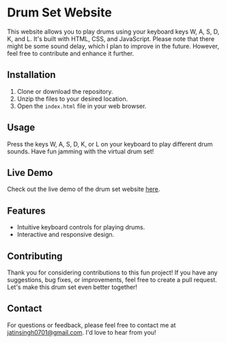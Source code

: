 # Drum Set Website

This website allows you to play drums using your keyboard keys W, A, S, D, K, and L. It's built with HTML, CSS, and JavaScript. Please note that there might be some sound delay, which I plan to improve in the future. However, feel free to contribute and enhance it further.

## Installation

1. Clone or download the repository.
2. Unzip the files to your desired location.
3. Open the `index.html` file in your web browser.

## Usage

Press the keys W, A, S, D, K, or L on your keyboard to play different drum sounds. Have fun jamming with the virtual drum set!

## Live Demo

Check out the live demo of the drum set website [here](https://jatinsingh0701.github.io/Drum-set-/).

## Features

- Intuitive keyboard controls for playing drums.
- Interactive and responsive design.

## Contributing

Thank you for considering contributions to this fun project! If you have any suggestions, bug fixes, or improvements, feel free to create a pull request. Let's make this drum set even better together!

## Contact

For questions or feedback, please feel free to contact me at jatinsingh0701@gmail.com. I'd love to hear from you!


